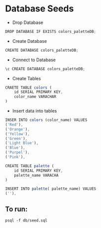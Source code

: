 # Database Seeds

- Drop Database 
```js
DROP DATABASE IF EXISTS colors_paletteDB;
```
- Create Database
```js
CREATE DATABASE colors_paletteDB;
``` 
- Connect to Database 
```js
\c CREATE DATABASE colors_paletteDB;
```
- Create Tables 
```js
CRAETE TABLE colors (
    id SERIAL PRIMARY KEY,
    color_name VARACHAR 
)

```
- Insert data into tables 
```js
INSER INTO colors (color_name) VALUES
('Red'),
('Orange'),
('Yellow'),
('Green'),
('Light Blue'),
('Blue'),
('Purpel'),
('Pink'),

CREATE TABLE palette (
    id SERIAL PRIMARY KEY,
    palette_name VARACHA
)

INSERT INTO palette( palette_name) VALUES
(''),
```

## To run:
```
psql -f db/seed.sql 
```